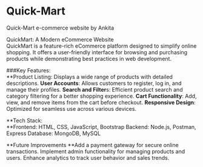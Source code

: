 # Quick-Mart
Quick-Mart e-commerce website by Ankita

QuickMart: A Modern eCommerce Website  
QuickMart is a feature-rich eCommerce platform designed to simplify online shopping. It offers a user-friendly interface for browsing and purchasing products while demonstrating best practices in web development.

###Key Features:  
**Product Listing: Displays a wide range of products with detailed descriptions.
**User Accounts**: Allows customers to register, log in, and manage their profiles.
**Search and Filter**s: Efficient product search and category filtering for a better shopping experience.
**Cart Functionality**: Add, view, and remove items from the cart before checkout.
**Responsive Design**: Optimized for seamless use across various devices.

**Tech Stack:  
**Frontend: HTML, CSS, JavaScript, Bootstrap
Backend: Node.js, Postman, Express
Database:  MongoDB, MySQL

**Future Improvements
**Add a payment gateway for secure online transactions.
Implement admin functionality for managing products and users.
Enhance analytics to track user behavior and sales trends.

